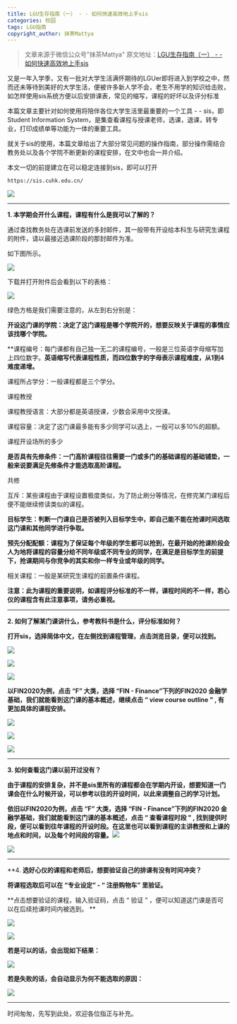 ```yaml
---
title: LGU生存指南（一） - - 如何快速高效地上手sis
categories: 校园
tags: LGU指南
copyright_author: 抹茶Mattya
---
```


<meta name="referrer" content="never"/>

> 文章来源于微信公众号"抹茶Mattya"
> 原文地址：[LGU生存指南（一） - - 如何快速高效地上手sis](https://mp.weixin.qq.com/s/mc5c_BH5jFRc6h2jLo7fCQ)

又是一年入学季，又有一批对大学生活满怀期待的LGUer即将进入到学校之中，然而还未等待到美好的大学生活，便被许多新人学不会，老生不用学的知识给击败，如怎样使用sis系统方便以后安排课表，常见的缩写，课程的好坏以及评分标准

本篇文章主要针对如何使用将陪伴各位大学生活里最重要的一个工具 - - sis，即Student Information System，是集查看课程与授课老师，选课，退课，转专业，打印成绩单等功能为一体的重要工具。  

就关于sis的使用，本篇文章给出了大部分常见问题的操作指南，部分操作需结合教务处以及各个学院不断更新的课程安排，在文中也会一并介绍。

本文一切的前提建立在可以稳定连接到sis，即可以打开

```
https://sis.cuhk.edu.cn/
```

![](https://mmbiz.qpic.cn/mmbiz_png/Vj5GibmSe1DJEqDsRibLTOCp0tIW4c3tIYT5ccUQeWHvjHiaaYxuoiaI3lU6e8dX2SichufnAVoNHdlCSnLtDGzibibsw/640?wx_fmt=png&from=appmsg)

* * *

**1\. 本学期会开什么课程，课程有什么是我可以了解的？**

通过查找教务处在选课前发送的多封邮件，其一般带有开设给本科生与研究生课程的附件，请以最接近选课阶段的那封邮件为准。

如下图所示。

![](https://mmbiz.qpic.cn/mmbiz_png/Vj5GibmSe1DJEqDsRibLTOCp0tIW4c3tIY01zfOjYyk3LVLtO2xOj6CvvhIibfJYTAkGsN2qmKKlJX48WgNHecPTw/640?wx_fmt=png&from=appmsg)

下载并打开附件后会看到以下的表格：

![](https://mmbiz.qpic.cn/mmbiz_png/Vj5GibmSe1DJEqDsRibLTOCp0tIW4c3tIY9Y18MICSp2sQc2yY7bkDibFluoNEEXVxgaObw3XqH5fH7cyicOrUibgMw/640?wx_fmt=png&from=appmsg)

绿色方格是我们需要注意的，从左到右分别是：

**开设这门课的学院：决定了这门课程是哪个学院开的，想要反映关于课程的事情应该找哪个学院。**  

**课程编号：每门课都有自己独一无二的课程编号，一般是三位英语字母缩写加上四位数字。**英语缩写代表课程性质，而四位数字的字母表示课程难度，从1到4难度递增。**  

课程所占学分：一般课程都是三个学分。  

课程教授  

课程教授语言：大部分都是英语授课，少数会采用中文授课。

课程容量：决定了这门课最多能有多少同学可以选上，一般可以多10%的超额。

课程开设场所的多少

**是否具有先修条件：一门高阶课程往往需要一门或多门的基础课程的基础铺垫，一般来说要满足先修条件才能选取高阶课程。**

共修

互斥：某些课程由于课程设置极度类似，为了防止刷分等情况，在修完某门课程后便不能继续修读类似的课程。  

**目标学生：判断一门课自己是否被列入目标学生中，即自己能不能在抢课时间选取这门课和其他同学进行争取。**

**预先分配配额：课程为了保证每个年级的学生都可以抢到，在最开始的抢课阶段会人为地将课程的容量分给不同年级或不同专业的同学，在满足是目标学生的前提下，抢课期间与你竞争的其实和你一样专业或年级的同学。**

相关课程：一般是某研究生课程的前置条件课程。

**注意：此为课程的重要说明，如课程评分标准的不一样，课程时间的不一样，若心仪的课程含有此注意事项，请务必重视。**

* * *

**2\. 如何了解某门课讲什么，参考教科书是什么，评分标准如何？**

**打开sis，选择简体中文，在左侧找到课程管理，点击浏览目录，便可以找到。**

![](https://mmbiz.qpic.cn/mmbiz_png/Vj5GibmSe1DJEqDsRibLTOCp0tIW4c3tIYAXBWBDgoZxS7bX1v89pJ3Ef8IawicfsJyuXHkobsiagiavRKH5UAZ9ib2Q/640?wx_fmt=png&from=appmsg)

![](https://mmbiz.qpic.cn/mmbiz_png/Vj5GibmSe1DJEqDsRibLTOCp0tIW4c3tIYYrRaagp39b2btZDr0FXJw4zErx0r2VpNPBEicrC88f8BKSVjGXbgyvw/640?wx_fmt=png&from=appmsg)

![](https://mmbiz.qpic.cn/mmbiz_png/Vj5GibmSe1DJEqDsRibLTOCp0tIW4c3tIYKcwtw6auGBzMcLLNxMvcmib8ozVNNibSQlia7Ma5HBXYYzeC2ia5YL2ib6Q/640?wx_fmt=png&from=appmsg)

**以FIN2020为例，点击 “F” 大类，选择 “FIN - Finance”下列的FIN2020 金融学基础，我们就能看到这门课的基本概述，继续点击 “ view course outline " , 有更加具体的课程安排。**

![](https://mmbiz.qpic.cn/mmbiz_png/Vj5GibmSe1DJEqDsRibLTOCp0tIW4c3tIY78hSBU6z3es0JRPmTD5pT7kwszVafC4pia8VES063uicXLvE65Y9Aibibg/640?wx_fmt=png&from=appmsg)

![](https://mmbiz.qpic.cn/mmbiz_png/Vj5GibmSe1DJEqDsRibLTOCp0tIW4c3tIYxYRRBJ4Elzc2MOoDy4o3vTGc1kznh0w4bkBtibrEJTRxskLITqmZ1dw/640?wx_fmt=png&from=appmsg)

![](https://mmbiz.qpic.cn/mmbiz_png/Vj5GibmSe1DJEqDsRibLTOCp0tIW4c3tIYxYRRBJ4Elzc2MOoDy4o3vTGc1kznh0w4bkBtibrEJTRxskLITqmZ1dw/640?wx_fmt=png&from=appmsg)

* * *

**3\. 如何查看这门课以前开过没有？**

**由于课程的安排复杂，并不是sis里所有的课程都会在学期内开设，想要知道一门课会在什么时候开设，可以参考以往的开设时间，以此来调整自己的学习计划。**

**依旧以FIN2020为例，点击 “F” 大类，选择 “FIN - Finance”下列的FIN2020 金融学基础，我们就能看到这门课的基本概述，点击 “ 查看课程时段 " , 找到提供时段，便可以看到往年课程的开设时段。在这里也可以看到课程的主讲教授和上课的地点和时间，以及每个时间段的容量。![](https://mmbiz.qpic.cn/mmbiz_png/Vj5GibmSe1DJEqDsRibLTOCp0tIW4c3tIYxYRRBJ4Elzc2MOoDy4o3vTGc1kznh0w4bkBtibrEJTRxskLITqmZ1dw/640?wx_fmt=png&from=appmsg)**

![](https://mmbiz.qpic.cn/mmbiz_png/Vj5GibmSe1DJEqDsRibLTOCp0tIW4c3tIYtDEAVRtMvNSHaOPrpKFJlBSlwCfMS3bz6vbLCE9cft4jnLTS6Ye1eg/640?wx_fmt=png&from=appmsg)

  

* * *

**4. **选好心仪的课程和老师后，想要验证自己的排课有没有时间冲突？**

**将课程选取后可以在 “专业设定” - “ 注册购物车” 里验证。**

**点击想要验证的课程，输入验证码，点击 “ 验证 ” ，便可以知道这门课是否可以在后续抢课时间内被选到。  **


![](https://mmbiz.qpic.cn/mmbiz_png/Vj5GibmSe1DJEqDsRibLTOCp0tIW4c3tIY8YH4ye2HkAaO6h7DzxRrwtCoXbGbgOk3FV4Na45YDLTia3iayD55PN4A/640?wx_fmt=png&from=appmsg)

![](https://mmbiz.qpic.cn/mmbiz_png/Vj5GibmSe1DJEqDsRibLTOCp0tIW4c3tIY8U1Rzu2ExicfibZjVQPkRr6dHpPzMOteOasHmAbnTIL4gdDKd2QNMm5g/640?wx_fmt=png&from=appmsg)

**若是可以的话，会出现如下结果：**

![](https://mmbiz.qpic.cn/mmbiz_png/Vj5GibmSe1DJEqDsRibLTOCp0tIW4c3tIYVamNDfqNEoia9jDREaHgU7T0Ofkh1Nia9GPibIDDFL2KWMxf5th3FgDmg/640?wx_fmt=png&from=appmsg)

**若是失败的话，会自动显示为何不能选取的原因：**

![](https://mmbiz.qpic.cn/mmbiz_png/Vj5GibmSe1DJEqDsRibLTOCp0tIW4c3tIYqRJL7nr3qD15c1TuTtfic63vQ7dPkicp336qtWzrBmJ4NXAeRY65ibcNg/640?wx_fmt=png&from=appmsg)

* * *

时间匆匆，先写到此处，欢迎各位指正与补充。

